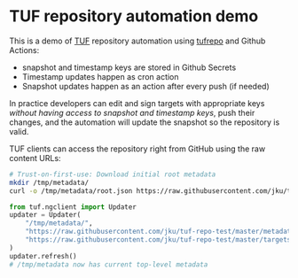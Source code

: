 # TUF repository automation demo

This is a demo of [TUF](https://theupdateframework.io/) repository automation using [tufrepo](https://github.com/vmware-labs/repository-editor-for-tuf) and Github Actions:
 * snapshot and timestamp keys are stored in Github Secrets
 * Timestamp updates happen as cron action
 * Snapshot updates happen as an action after every push (if needed)

In practice developers can edit and sign targets with appropriate keys _without having access to snapshot and timestamp keys_, push their changes, and the automation will update the snapshot so the repository is valid.

TUF clients can access the repository right from GitHub using the raw content URLs:

```bash
# Trust-on-first-use: Download initial root metadata
mkdir /tmp/metadata/
curl -o /tmp/metadata/root.json https://raw.githubusercontent.com/jku/tuf-repo-test/master/metadata/1.root.json
```

```python
from tuf.ngclient import Updater
updater = Updater(
    "/tmp/metadata/",
    "https://raw.githubusercontent.com/jku/tuf-repo-test/master/metadata/",
    "https://raw.githubusercontent.com/jku/tuf-repo-test/master/targets/"
)
updater.refresh()
# /tmp/metadata now has current top-level metadata
```

